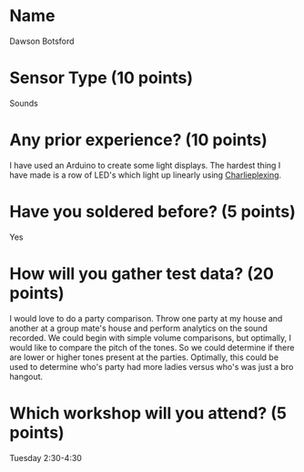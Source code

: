# Name
Dawson Botsford

# Sensor Type (10 points)
Sounds

# Any prior experience? (10 points)
I have used an Arduino to create some light displays. The hardest thing I have made is a row of LED's which light up linearly using [Charlieplexing](http://en.wikipedia.org/wiki/Charlieplexing).

# Have you soldered before? (5 points)
Yes

# How will you gather test data? (20 points)
I would love to do a party comparison. Throw one party at my house and another at a group mate's house and perform analytics on the sound recorded. We could begin with simple volume comparisons, but optimally, I would like to compare the pitch of the tones. So we could determine if there are lower or higher tones present at the parties. Optimally, this could be used to determine who's party had more ladies versus who's was just a bro hangout.

# Which workshop will you attend? (5 points)
Tuesday 2:30-4:30
